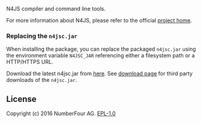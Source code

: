 <!---
Copyright (c) 2018 NumberFour AG.
All rights reserved. This program and the accompanying materials
are made available under the terms of the Eclipse Public License v1.0
which accompanies this distribution, and is available at
http://www.eclipse.org/legal/epl-v10.html

Contributors:
  NumberFour AG - Initial API and implementation
--->

N4JS compiler and command line tools.

For more information about N4JS, please refer to the official [project home](https://numberfour.github.io/n4js).

### Replacing the `n4jsc.jar`
When installing the package, you can replace the packaged `n4jsc.jar` using the environment variable `N4JSC_JAR` referencing
either a filesystem path or a HTTP/HTTPS URL.

Download the latest n4jsc.jar from [here](https://www.eclipse.org/downloads/download.php?file=/n4js/products/nightly/LATEST/n4jsc.jar).
See [download page](https://www.eclipse.org/n4js/downloads.html) for third party downloads of the `n4jsc.jar`.


## License

Copyright (c) 2016 NumberFour AG.
[EPL-1.0](http://www.eclipse.org/legal/epl-v10.html)
